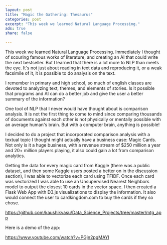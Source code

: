 ```yaml
---
layout: post
title: "Magic the Gathering: Thesaurus"
categories: post
excerpt: "This week we learned Natural Language Processing."
ads: true
share: false

---
```


This week we learned Natural Language Processing. Immediately I thought of scouring famous works of literature, and creating an AI that could write the next bestseller. But I learned that there is a lot more to NLP than meets the eye. It's not just about reading in text data and reproducing it, or a weak facsimile of it, it is possible to do analysis on the text.

I remember in primary and high school, so much of english classes are devoted to analyzing text, themes, and elements of stories. Is it possible that programs and AI can do a better job and give the user a better summary of the information?

One tool of NLP that I never would have thought about is comparison analysis. It is not the first thing to come to mind since comparing thousands of documents against each other is not physically or mentally possible with an average human's brain. But with a computer brain, anything is possible!

I decided to do a project that incorporated comparison analysis with a textual topic I thought might actually have a business case: Magic Cards. Not only is it a huge business, with a revenue stream of $250 million a year and 20+ million players playing, it also could gain a lot from comparison analytics.

Getting the data for every magic card from Kaggle (there was a public dataset, and then some Kaggle users posted a better on in the discussion section), I was able to vectorize each card using TFIDF. Once each card was vectorized I was able to use an Unsupervised Nearest Neighbors model to output the closest 10 cards in the vector space. I then created a Flask Web App with D3.js visualizations to display the information. It also would connect the user to cardkingdom.com to buy the cards if they so chose.

https://github.com/kaushikvasu/Data_Science_Projects/tree/master/mtg_app

Here is a demo of the app:

https://www.youtube.com/watch?v=PGjn2pgMAYI
